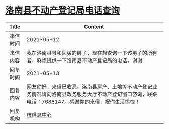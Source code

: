 # <a href="http://www.shangluo.gov.cn/zmhd/ldxxxx.jsp?urltype=leadermail.LeaderMailContentUrl&wbtreeid=1112&leadermailid=7230">洛南县不动产登记局电话查询</a>
| Title |                                    Content                                    |
|:-----:|-------------------------------------------------------------------------------|
| 来信时间  | 2021-05-12                                                                    |
| 来信内容  | 我在洛南县景和园买的房子，现在想查询一下该房子的所有者，麻烦提供一下洛南县不动产登记局的电话，谢谢                             |
| 回复时间  | 2021-05-13                                                                    |
| 回复内容  | 网友你好，来信已收悉。洛南县房产、土地等不动产登记业务情况请向洛南县政务服务大厅不动产登记窗口咨询，联系电话：7688147。感谢你的来信，祝你生活愉快！ |
| 回复机构  | <a href="../../categories/agencies/市信息中心.md">市信息中心</a>                        |
